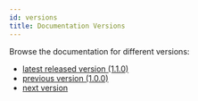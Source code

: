 ```yaml
---
id: versions
title: Documentation Versions
---
```


Browse the documentation for different versions:
- [latest released version (1.1.0)](/docs/getting-started)
- [previous version (1.0.0)](/docs/1.0.0/getting-started)
- [next version](/docs/next/getting-started)
